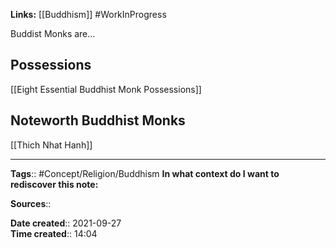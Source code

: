 **Links:** [[Buddhism]]
#WorkInProgress 

Buddist Monks are...

## Possessions

[[Eight Essential Buddhist Monk Possessions]]


## Noteworth Buddhist Monks
[[Thich Nhat Hanh]]



---
**Tags**:: #Concept/Religion/Buddhism 
**In what context do I want to rediscover this note:**

**Sources**::

**Date created**:: 2021-09-27  
**Time created**:: 14:04